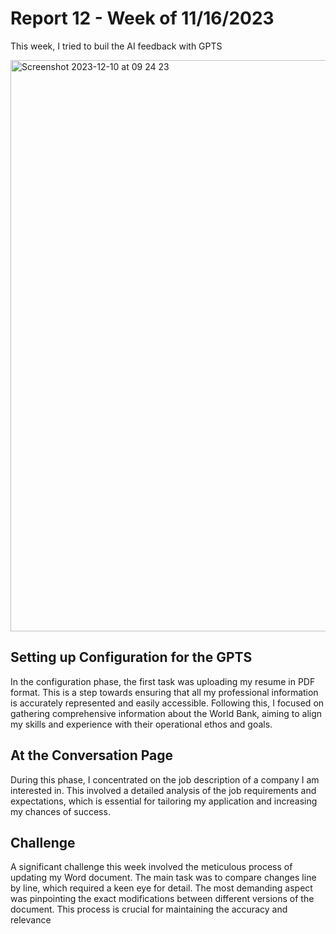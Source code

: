 # Report 12 - Week of 11/16/2023 #

This week, I tried to buil the AI feedback with GPTS 

<img width="914" alt="Screenshot 2023-12-10 at 09 24 23" src="https://github.com/Berkeley-MDes/tdf-fa23-yanishi1221/assets/75469188/fa63789e-571b-44be-8313-f11730dfb538">

## Setting up Configuration for the GPTS
In the configuration phase, the first task was uploading my resume in PDF format. This is a step towards ensuring that all my professional information is accurately represented and easily accessible. Following this, I focused on gathering comprehensive information about the World Bank, aiming to align my skills and experience with their operational ethos and goals.

## At the Conversation Page
During this phase, I concentrated on the job description of a company I am interested in. This involved a detailed analysis of the job requirements and expectations, which is essential for tailoring my application and increasing my chances of success.

## Challenge
A significant challenge this week involved the meticulous process of updating my Word document. The main task was to compare changes line by line, which required a keen eye for detail. The most demanding aspect was pinpointing the exact modifications between different versions of the document. This process is crucial for maintaining the accuracy and relevance
